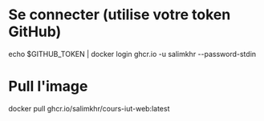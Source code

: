 # Se connecter (utilise votre token GitHub)
echo $GITHUB_TOKEN | docker login ghcr.io -u salimkhr --password-stdin

# Pull l'image
docker pull ghcr.io/salimkhr/cours-iut-web:latest